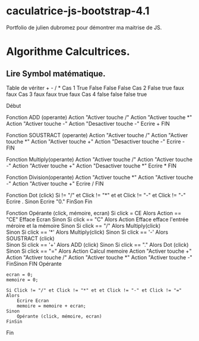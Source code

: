 # caculatrice-js-bootstrap-4.1
Portfolio de julien dubromez pour démontrer ma maitrise de JS.

# Algorithme Calcultrices.

## Lire Symbol matématique.

Table de vériter 
        +       -       /       *
Cas 1   True    False   False   False
Cas 2   False   true    faux    faux
Cas 3   faux    faux    true    faux
Cas 4   false   false   false   true

Début

Fonction ADD (operante)
    Action "Activer touche /"
    Action "Activer touche *"
    Action "Activer touche -"
    Action "Desactiver touche -"
    Ecrire +
FIN

Fonction SOUSTRACT (operante)
    Action "Activer touche /"
    Action "Activer touche *"
    Action "Activer touche +"
    Action "Desactiver touche -"
    Ecrire -
FIN

Fonction Multiply(operante)
    Action "Activer touche /"
    Action "Activer touche -"
    Action "Activer touche +"
    Action "Desactiver touche *"
    Ecrire *
FIN

Fonction Division(operante)
    Action "Activer touche *"
    Action "Activer touche -"
    Action "Activer touche +"
    Ecrire /
FIN

Fonction Dot (click)
    Si  != "/" et Click != "*" et et Click != "-" et Click != "-"
        Ecrire .
    Sinon
        Ecrire "0."
    FinSon
Fin

Fonction Opérante (click, mémoire, ecran)
    Si click = CE Alors
        Action ==  "CE" Efface Ecran 
    Sinon
        Si click == "C" Alors
            Action Efface efface l'entrée méroire et la mémoire
    Sinon
        Si click == "/" Alors
            Multiply(click)    
    Sinon 
        Si click == '*' Alors
            Multiply(click) 
    Sinon
        Si click == '-' Alors
         SOUSTRACT (click)   
    Sinon
         Si click == '+' Alors
            ADD (click)
    Sinon 
        Si click == "." Alors
             Dot (click)
    Sinon 
        Si click == "=" Alors
            Action Calcul memoire
            Action "Activer touche +"
            Action "Activer touche /"
            Action "Activer touche *"
            Action "Activer touche -"
    FinSinon
FIN Opérante

    ecran = 0;
    memoire = 0;

    Si Click != "/" et Click != "*" et et Click != "-" et Click != "=" 
    Alors    
        Ecrire Ecran
        memoire = memoire + ecran;
    Sinon
        Opérante (click, mémoire, ecran)
    FinSin  


Fin
